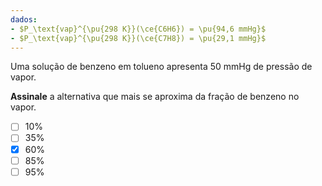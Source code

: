 ```yaml
---
dados:
- $P_\text{vap}^{\pu{298 K}}(\ce{C6H6}) = \pu{94,6 mmHg}$
- $P_\text{vap}^{\pu{298 K}}(\ce{C7H8}) = \pu{29,1 mmHg}$
---
```


Uma solução de benzeno em tolueno apresenta 50 mmHg de pressão de vapor.

**Assinale** a alternativa que mais se aproxima da fração de benzeno no vapor.

- [ ] $10\%$
- [ ] $35\%$
- [x] $60\%$
- [ ] $85\%$
- [ ] $95\%$
